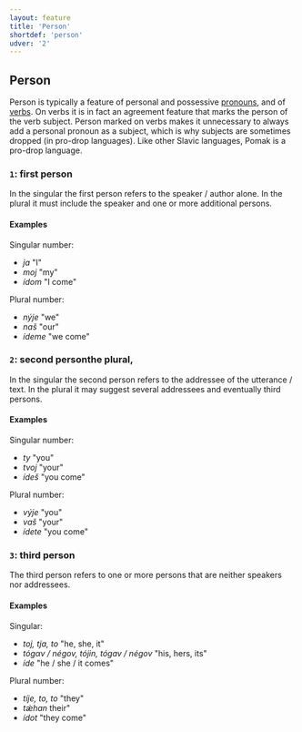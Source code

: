 ```yaml
---
layout: feature
title: 'Person'
shortdef: 'person'
udver: '2'
---
```


## Person

Person is typically a feature of personal and possessive [pronouns](../../u/pos/PRON), and of [verbs](../../u/pos/VERB). 
On verbs it is in fact an agreement feature that marks the person of the verb subject. Person marked on verbs
 makes it unnecessary to always add a personal pronoun as a subject, which is why subjects are sometimes dropped (in pro-drop languages).
Like other Slavic languages, Pomak is a pro-drop language.

### <a name="1">`1`</a>: first person

In the singular the first person refers to the speaker / author alone. In the plural it must include the speaker and one or more additional persons.

#### Examples

Singular number:

* _ja_  "I" 
* _moj_ "my" 
* _ídom_ "I come" 

Plural number:

* _nýje_ "we"
* _naš_ "our"
* _ídeme_ "we come" 

### <a name="2">`2`</a>: second personthe plural,
In the singular the second person refers to the addressee of the utterance / text. In the plural
 it may suggest several addressees and eventually third persons.

#### Examples

Singular number:

* _ty_ "you" 
* _tvoj_ "your" 
* _ídeš_ "you come" 

Plural number:

* _výje_ "you" 
* _vaš_ "your" 
* _ídete_ "you come" 

### <a name="3">`3`</a>: third person

The third person refers to one or more persons that are neither speakers nor addressees.

#### Examples

Singular:

* _toj, tja, to_ "he, she, it" 
* _tógαv / négov, tójin, tógav / négov_ "his, hers, its" 
* _íde_ "he / she / it comes" 

Plural number:

* _tíje, to, to_ "they" 
* _tǽhan_ their" 
* _ídot_ "they come" 

<!-- Interlanguage links updated Po 11. listopadu 2024, 20:09:56 CET -->
